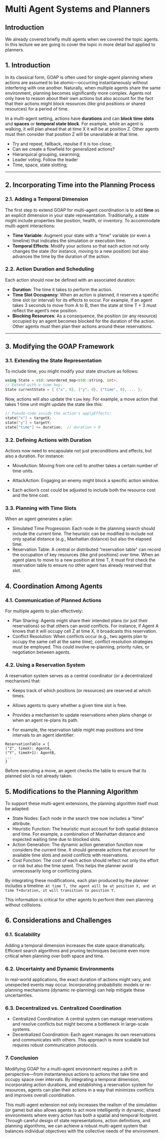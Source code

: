 # Multi Agent Systems and Planners

## Introduction

We already covered briefly multi agents when we covered the topic agents. In this lecture we are going to cover the
topic in more detail but applied to planners.

## 1. Introduction

In its classical form, GOAP is often used for single-agent planning where actions are assumed to be atomic—occurring
instantaneously without interfering with one another. Naturally, when multiple agents share the same environment,
planning becomes significantly more complex. Agents not only have to reason about their own actions but also account for
the fact that their actions might block resources (like grid positions or shared resources) for a period of time.

In a multi-agent setting, actions have **durations** and can **block time slots** and **spaces** or **temporal state
block**. For example, while an agent is walking, it will plan ahead that at time X it will be at position Z. Other
agents must then consider that position Z will be unavailable at that time.

- Try and repeat, fallback, repulse if it is too close;
- Can we create a flowfield for generalized actions?
- Hierarquical grouping, swarming;
- Leader voting. Follow the leader
- Time, space, state slotting;

---

## 2. Incorporating Time into the Planning Process

### 2.1. Adding a Temporal Dimension

The first step to extend GOAP for multi-agent coordination is to add **time** as an explicit dimension in your state
representation. Traditionally, a state might include properties like position, health, or inventory. To accommodate
multi-agent interactions:

- **Time Variable**: Augment your state with a “time” variable (or even a timeline) that indicates the simulation or
  execution time.
- **Temporal Effects**: Modify your actions so that each action not only changes the state (for instance, moving to a
  new position) but also advances the time by the duration of the action.

### 2.2. Action Duration and Scheduling

Each action should now be defined with an associated duration:

- **Duration**: The time it takes to perform the action.
- **Time Slot Occupancy**: When an action is planned, it reserves a specific time slot (or interval) for its effects to
  occur. For example, if an agent takes 3 seconds to move from A to B, then the state at time T + 3 must reflect the
  agent’s new position.
- **Blocking Resources**: As a consequence, the position (or any resource) occupied by an agent becomes blocked for the
  duration of the action. Other agents must then plan their actions around these reservations.

---

## 3. Modifying the GOAP Framework

### 3.1. Extending the State Representation

To include time, you might modify your state structure as follows:

``` cpp
using State = std::unordered_map<std::string, int>;
// Extend with a time key:
State currentState = { {"x", 0}, {"y", 0}, {"time", 0}, ... };
```

Now, actions will also update the `time` key. For example, a move action that takes 1 time unit might update the state
like this:

``` cpp
// Pseudo-code inside the action's applyEffects:
state["x"] = targetX;
state["y"] = targetY;
state["time"] += duration;  // duration > 0
```

### 3.2. Defining Actions with Duration

Actions now need to encapsulate not just preconditions and effects, but also a duration. For instance:

- MoveAction: Moving from one cell to another takes a certain number of time units.
- AttackAction: Engaging an enemy might block a specific action window.

- Each action’s cost could be adjusted to include both the resource cost and the time cost.

### 3.3. Planning with Time Slots

When an agent generates a plan:

- Simulated Time Progression: Each node in the planning search should include the current time. The heuristic can be
  modified to include not only spatial distance (e.g., Manhattan distance) but also the elapsed time.
- Reservation Table: A central or distributed “reservation table” can record the occupation of key resources (like grid
  positions) over time. When an agent plans to move to a new position at time T, it must first check the reservation
  table to ensure no other agent has already reserved that slot.

## 4. Coordination Among Agents

### 4.1. Communication of Planned Actions

For multiple agents to plan effectively:

- Plan Sharing: Agents might share their intended plans (or just their reservations) so that others can avoid conflicts.
  For instance, if Agent A knows that it will occupy cell Z at time X, it broadcasts this reservation.
- Conflict Resolution: When conflicts occur (e.g., two agents plan to occupy the same cell at the same time), conflict
  resolution strategies must be employed. This could involve re-planning, priority rules, or negotiation between agents.

### 4.2. Using a Reservation System

A reservation system serves as a central coordinator (or a decentralized mechanism) that:

- Keeps track of which positions (or resources) are reserved at which times.
- Allows agents to query whether a given time slot is free.
- Provides a mechanism to update reservations when plans change or when an agent re-plans its path.

- For example, the reservation table might map positions and time intervals to an agent identifier:

```
ReservationTable = {
("Z", timeX): AgentA,
("Y", timeX+1): AgentB,
...
}
```

Before executing a move, an agent checks the table to ensure that its planned slot is not already taken.

## 5. Modifications to the Planning Algorithm

To support these multi-agent extensions, the planning algorithm itself must be adapted:

- State Nodes: Each node in the search tree now includes a “time” attribute.
- Heuristic Function: The heuristic must account for both spatial distance and time. For example, a combination of
  Manhattan distance and expected waiting time due to blocked slots.
- Action Generation: The dynamic action generation function now considers the current time. It should generate actions
  that account for available time slots and avoid conflicts with reservations.
- Cost Function: The cost of each action should reflect not only the effort or risk but also the time spent. This helps
  the planner avoid unnecessarily long or conflicting plans.

By integrating these modifications, each plan produced by the planner includes a timeline:
`At time T, the agent will be at position X, and at time T+duration, it will transition to position Y.`

This information is critical for other agents to perform their own planning without collisions.

## 6. Considerations and Challenges

### 6.1. Scalability

Adding a temporal dimension increases the state space dramatically. Efficient search algorithms and pruning techniques
become even more critical when planning over both space and time.

### 6.2. Uncertainty and Dynamic Environments

In real-world applications, the exact duration of actions might vary, and unexpected events may occur. Incorporating
probabilistic models or re-planning mechanisms (dynamic re-planning) can help mitigate these uncertainties.

### 6.3. Decentralized vs. Centralized Coordination

- Centralized Coordination: A central system can manage reservations and resolve conflicts but might become a bottleneck
  in large-scale systems.
- Decentralized Coordination: Each agent manages its own reservations and communicates with others. This approach is
  more scalable but requires robust communication protocols.

### 7. Conclusion

Modifying GOAP for a multi-agent environment requires a shift in perspective—from instantaneous actions to actions that
take time and occupy space over intervals. By integrating a temporal dimension, incorporating action durations, and
establishing a reservation system for resources, agents can plan their actions in a way that minimizes conflicts and
improves overall coordination.

This multi-agent extension not only increases the realism of the simulation (or game) but also allows agents to act more
intelligently in dynamic, shared environments where every action has both a spatial and temporal footprint. Through
careful design of state representations, action definitions, and planning algorithms, we can achieve a robust
multi-agent system that balances individual objectives with the collective needs of the environment.
